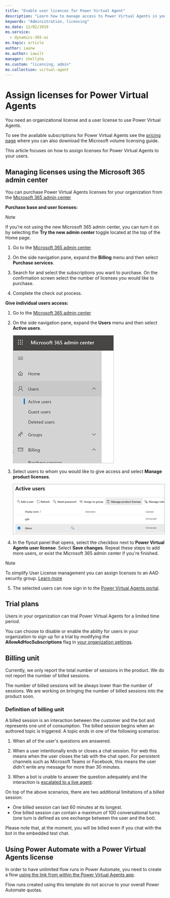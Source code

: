 ```yaml
---
title: "Enable user licences for Power Virtual Agent"
description: "Learn how to manage access to Power Virtual Agents in your organization"
keywords: "Administration, licensing"
ms.date: 12/02/2019
ms.service:
  - dynamics-365-ai
ms.topic: article
author: iaanw
ms.author: iawilt
manager: shellyha
ms.custom: "licensing, admin"
ms.collection: virtual-agent
---
```


# Assign licenses for Power Virtual Agents

You need an organizational license and a user license to use Power Virtual Agents.

To see the available subscriptions for Power Virtual Agents see the [pricing page](https://go.microsoft.com/fwlink/?linkid=2099502) where you can also download the Microsoft volume licensing guide.

This article focuses on how to assign licenses for Power Virtual Agents to your users.



## Managing licenses using the Microsoft 365 admin center
You can purchase Power Virtual Agents licenses for your organization from the [Microsoft 365 admin center](https://admin.microsoft.com/admin/default.aspx)

**Purchase base and user licenses:**

  > [!Note]
  > If you're not using the new Microsoft 365 admin center, you can turn it on by selecting the **Try the new admin center** toggle located at the top of the Home page.

1. Go to the [Microsoft 365 admin center](https://admin.microsoft.com/admin/default.aspx)

2. On the side navigation pane, expand the **Billing** menu and then select **Purchase services**.

3. Search for and select the subscriptions you want to purchase. On the confirmation screen select the number of licenses you would like to purchase.

4. Complete the check out process.

**Give individual users access:**

1. Go to the [Microsoft 365 admin center](https://admin.microsoft.com/admin/default.aspx)

2. On the side navigation pane, expand the **Users** menu and then select **Active users**.

    ![Expand Users, then select Active users](media/licensing-menu-users.png)

3. Select users to whom you would like to give access and select **Manage product licenses**.

   ![Select a user and then manage product licenses](media/licensing-manage.png)

4. In the flyout panel that opens, select the checkbox next to **Power Virtual Agents user license**. Select **Save changes**. Repeat these steps to add more users, or exist the Microsoft 365 admin center if you're finished.

  > [!NOTE]
  > To simplify User License management you can assign licenses to an AAD security group. [Learn more](/azure/active-directory/users-groups-roles/licensing-groups-assign)

5. The selected users can now sign in to the [Power Virtual Agents portal](https://powerva.microsoft.com).

## Trial plans
Users in your organization can trial Power Virtual Agents for a limited time period.

You can choose to disable or enable the ability for users in your organization to sign up for a trial by modifying the **AllowAdHocSubscriptions** flag in [your organization settings](/azure/active-directory/users-groups-roles/directory-self-service-signup). 


## Billing unit 
Currently, we only report the total number of sessions in the product. We do not report the number of billed sessions. 

The number of billed sessions will be always lower than the number of sessions. We are working on bringing the number of billed sessions into the product soon.

### Definition of billing unit
A billed session is an interaction between the customer and the bot and represents one unit of consumption. The billed session begins when an authored topic is triggered. A topic ends in one of the following scenarios: 

1. When all of the user's questions are answered.

2. When a user intentionally ends or closes a chat session. For web this means when the user closes the tab with the chat open. For persistent channels such as Microsoft Teams or Facebook, this means the user didn't write any message for more than 30 minutes.

3. When a bot is unable to answer the question adequately and the interaction is [escalated to a live agent](advanced-hand-off.md).

On top of the above scenarios, there are two additional limitations of a billed session:

- One billed session can last 60 minutes at its longest.
- One billed session can contain a maximum of 100 conversational turns (one turn is defined as one exchange between the user and the bot).

Please note that, at the moment, you will be billed even if you chat with the bot in the embedded test chat. 

## Using Power Automate with a Power Virtual Agents license
In order to have unlimited flow runs in Power Automate, you need to create a flow [using the link from within the Power Virtual Agents app](advanced-flow.md). 

Flow runs created using this template do not accrue to your overall Power Automate quotas. 


